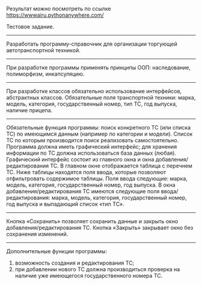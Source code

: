Результат можно посмотреть по ссылке
https://wwwairu.pythonanywhere.com/

Тестовое задание.
______
Разработать программу-справочник для организации торгующей автотранспортной
техникой.
______
При разработке программы применять принципы ООП: наследование, полиморфизм,
инкапсуляцию.
______
При разработке классов обязательно использование интерфейсов, абстрактных классов.
Обязательные поля транспортной техники:
марка, модель, категория, государственный номер, тип ТС, год выпуска, наличие прицепа.
______
Обязательные функция программы: поиск конкретного ТС (или списка ТС) по имеющимся
данным (например по категории и модели).
Список ТС по которым производится поиск реализовать самостоятельно.
Программа должна иметь графический интерфейс;
для хранения информации по ТС должна использоваться база данных (любая).
Графический интерфейс состоит из главного окна и окна добавления/редактирования ТС.
В главном окне отображается таблица с перечнем ТС. Ниже таблицы находятся поля ввода,
которые позволяют отфильтровать содержимое таблицы.
Поля ввода следующие: марка, модель, категория, государственный номер, год выпуска.
В окна добавления/редактирования ТС имеются следующие поля ввода/редактирования:
марка, модель, категория, государственный номер, год выпуска и
выпадающий список «тип ТС».
______
Кнопка «Сохранить» позволяет сохранить данные и закрыть окно
добавления/редактирования ТС. Кнопка «Закрыть» закрывает окно без сохранения
изменений.
______
Дополнительные функции программы:
1) возможность создания и редактирования ТС;
2) при добавлении нового ТС должна производиться проверка на наличие уже имеющегося
государственного номера ТС.
